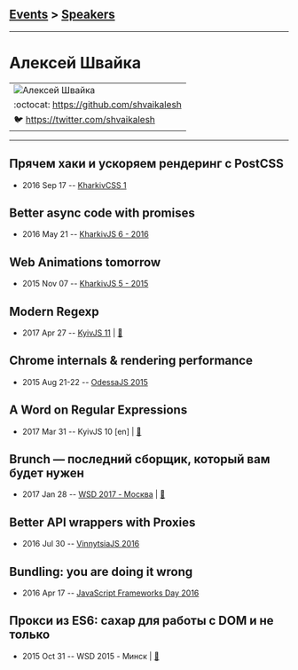 ## [Events](../README.md) > [Speakers](../speakers.md)
---

# Алексей Швайка

| |
| --- |
| ![Алексей Швайка](https://avatars.io/twitter/shvaikalesh/large)
| :octocat:  [https:&#x2F;&#x2F;github.com&#x2F;shvaikalesh](https://github.com/shvaikalesh)
| :bird:  [https:&#x2F;&#x2F;twitter.com&#x2F;shvaikalesh](https://twitter.com/shvaikalesh)

---
## Прячем хаки и ускоряем рендеринг с PostCSS
- 2016 Sep 17 -- [KharkivCSS 1](https://www.youtube.com/watch?v=ByFpBtTI4mc)    
## Better async code with promises
- 2016 May 21 -- [KharkivJS 6 - 2016](https://www.youtube.com/watch?v=zOhvH4dslF4)    
## Web Animations tomorrow
- 2015 Nov 07 -- [KharkivJS 5 - 2015](https://www.youtube.com/watch?v=BFyxf4-PpvI)    
## Modern Regexp
- 2017 Apr 27 -- [KyivJS 11](https://www.youtube.com/watch?v=5yq8quaYMak)  | [:notebook:](https://drive.google.com/file/d/0B4xFRFS363tpY1Bkcno0YkpDbU0/view)  
## Chrome internals &amp; rendering performance
- 2015 Aug 21-22 -- [OdessaJS 2015](https://youtu.be/FZwmEb4H5ew)    
## A Word on Regular Expressions
- 2017 Mar 31 -- KyivJS 10 [en] | [:notebook:](https://goo.gl/MXd52q)  
## Brunch — последний сборщик, который вам будет нужен
- 2017 Jan 28 -- [WSD 2017 - Москва](https://www.youtube.com/watch?v=u902_BROjbI)  | [:notebook:](https://wsd.events/2017/01/28/pres/brunch.pdf)  
## Better API wrappers with Proxies
- 2016 Jul 30 -- [VinnytsiaJS 2016](https://www.youtube.com/watch?v=hxQW7tcPQ2s)    
## Bundling: you are doing it wrong
- 2016 Apr 17 -- [JavaScript Frameworks Day 2016](https://frameworksdays.com/event/js-frameworks-day-2016/review/bundling)    
## Прокси из ES6: сахар для работы с DOM и не только
- 2015 Oct 31 -- WSD 2015 - Минск  | [:notebook:](https://wsd.events/2015/10/31/pres/es6-proxy.pdf)  
